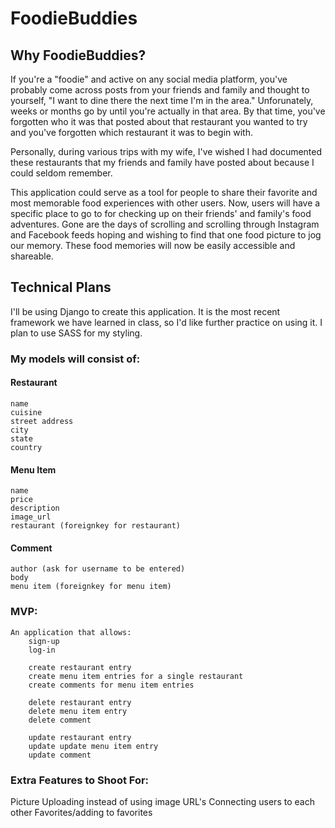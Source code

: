 # FoodieBuddies

## Why FoodieBuddies?

If you're a "foodie" and active on any social media platform, you've probably come across posts from your friends and family and thought to yourself, "I want to dine there the next time I'm in the area." Unforunately, weeks or months go by until you're actually in that area. By that time, you've forgotten who it was that posted about that restaurant you wanted to try and you've forgotten which restaurant it was to begin with.

Personally, during various trips with my wife, I've wished I had documented these restaurants that my friends and family have posted about because I could seldom remember.

This application could serve as a tool for people to share their favorite and most memorable food experiences with other users. Now, users will have a specific place to go to for checking up on their friends' and family's food adventures. Gone are the days of scrolling and scrolling through Instagram and Facebook feeds hoping and wishing to find that one food picture to jog our memory. These food memories will now be easily accessible and shareable.

## Technical Plans

I'll be using Django to create this application. It is the most recent framework we have learned in class, so I'd like further practice on using it. I plan to use SASS for my styling.

### My models will consist of:

#### Restaurant

    name
    cuisine
    street address
    city
    state
    country

#### Menu Item

    name
    price
    description
    image_url
    restaurant (foreignkey for restaurant)

#### Comment

    author (ask for username to be entered)
    body
    menu item (foreignkey for menu item)

### MVP:

    An application that allows:
    	sign-up
    	log-in

    	create restaurant entry
    	create menu item entries for a single restaurant
    	create comments for menu item entries

    	delete restaurant entry
    	delete menu item entry
    	delete comment

    	update restaurant entry
    	update update menu item entry
    	update comment

### Extra Features to Shoot For:

Picture Uploading instead of using image URL's
Connecting users to each other
Favorites/adding to favorites
